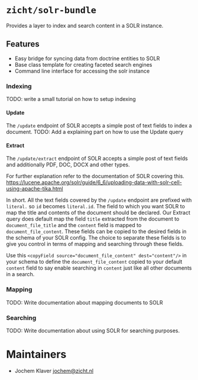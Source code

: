 # `zicht/solr-bundle`

Provides a layer to index and search content in a SOLR instance.

## Features
* Easy bridge for syncing data from doctrine entities to SOLR
* Base class template for creating faceted search engines
* Command line interface for accessing the solr instance

### Indexing
TODO: write a small tutorial on how to setup indexing

#### Update
The `/update` endpoint of SOLR accepts a simple post of text fields to index a document. 
TODO: Add a explaining part on how to use the Update query
#### Extract
The `/update/extract` endpoint of SOLR accepts a simple post of text fields and additionally PDF, DOC, DOCX and other types. 

For further explanation refer to the documentation of SOLR covering this.
https://lucene.apache.org/solr/guide/6_6/uploading-data-with-solr-cell-using-apache-tika.html

In short. All the text fields covered by the `/update` endpoint are prefixed with `literal.` so `id` becomes `literal.id`.
The field to which you want SOLR to map the title and contents of the document should be declared. Our Extract query 
does default map the field `title` extracted from the document to `document_file_title` and the `content` field is 
mapped to `document_file_content`. These fields can be copied to the desired fields in the schema of your SOLR config.
The choice to separate these fields is to give you control in terms of mapping and searching through these fields.

Use this `<copyField source="document_file_content" dest="content"/>` in your schema to define the `document_file_content`
copied to your default `content` field to say enable searching in `content` just like all other documents in a search.

### Mapping
TODO: Write documentation about mapping documents to SOLR

### Searching
TODO: Write documentation about using SOLR for searching purposes.

# Maintainers
* Jochem Klaver <jochem@zicht.nl>
